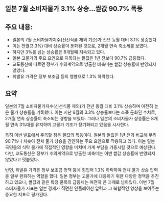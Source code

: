 ## 일본 7월 소비자물가 3.1% 상승…쌀값 90.7% 폭등

## 주요 내용:
*   일본의 7월 소비자물가지수(신선식품 제외 기준)가 전년 동월 대비 3.1% 상승했다.
*   이는 전월(3.3%) 대비 상승률이 둔화된 것으로, 2개월 연속 축소세를 보였다.
*   하지만 3%를 넘는 상승률은 8개월째 지속되고 있다.
*   일본 고물가의 주요 요인으로 지목되는 쌀값은 1년 전보다 90.7% 급등했다.
*   교도통신에 따르면 정부가 수의계약으로 방출한 비축미는 쌀값 상승률에 반영되지 않았다.
*   휘발유 가격은 정부 보조금 등의 영향으로 1.3% 하락했다.

## 요약
일본의 7월 소비자물가지수(신선식품 제외)가 전년 동월 대비 3.1% 상승하며 여전히 높은 물가 상승률을 기록했다. 이는 지난 6월의 3.3% 상승률보다는 소폭 둔화된 수치로, 2개월 연속 상승률이 축소되는 경향을 보였다. 그러나 일본의 소비자물가 상승률은 8개월 연속 3%대를 유지하며 고물가 기조가 장기화되고 있음을 시사한다.

특히 이번 발표에서 주목할 점은 쌀값의 폭등이다. 일본의 쌀값은 1년 전과 비교해 무려 90.7%나 치솟아 전체 물가 상승을 견인하는 주요 요인으로 작용하고 있다. 이는 일본 국민들의 식탁 물가에 직접적인 영향을 미치며 가계 부담을 가중시킬 것으로 예상된다. 다만, 교도통신은 정부가 수의계약으로 방출한 비축미는 이번 쌀값 상승률에 반영되지 않았다고 덧붙였다.

반면, 휘발유 가격은 정부 보조금 정책 등에 힘입어 1.3% 하락하여 전체 물가 상승 압력을 일부 완화하는 역할을 했다. 일본 정부는 고물가에 대응하기 위한 다양한 정책을 추진하고 있으나, 쌀값과 같은 특정 품목의 급등세는 여전히 큰 과제로 남아있다. 이번 7월 소비자물가 지표는 일본 경제가 직면한 인플레이션 압력과 그 복합적인 양상을 보여주는 중요한 지표로 평가된다.